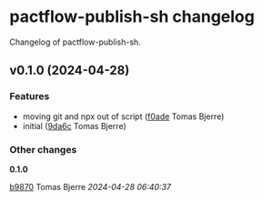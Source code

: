 # pactflow-publish-sh changelog

Changelog of pactflow-publish-sh.

## v0.1.0 (2024-04-28)

### Features

-  moving git and npx out of script ([f0ade](https://github.com/tomasbjerre/pactflow-publish-sh/commit/f0adef91d2c61d2) Tomas Bjerre)  
-  initial ([9da6c](https://github.com/tomasbjerre/pactflow-publish-sh/commit/9da6cba77298c96) Tomas Bjerre)  

### Other changes

**0.1.0**


[b9870](https://github.com/tomasbjerre/pactflow-publish-sh/commit/b987023dc0d229e) Tomas Bjerre *2024-04-28 06:40:37*


